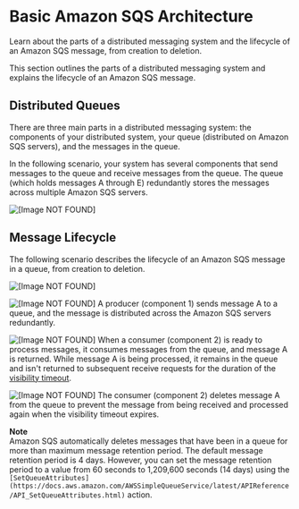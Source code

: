 # Basic Amazon SQS Architecture<a name="sqs-basic-architecture"></a>

   Learn about the parts of a distributed messaging system and the lifecycle of an Amazon SQS message, from creation to deletion\.   

This section outlines the parts of a distributed messaging system and explains the lifecycle of an Amazon SQS message\.

## Distributed Queues<a name="sqs-distributed-queue"></a>

There are three main parts in a distributed messaging system: the components of your distributed system, your queue \(distributed on Amazon SQS servers\), and the messages in the queue\.

In the following scenario, your system has several components that send messages to the queue and receive messages from the queue\. The queue \(which holds messages A through E\) redundantly stores the messages across multiple Amazon SQS servers\.

![\[Image NOT FOUND\]](http://docs.aws.amazon.com/AWSSimpleQueueService/latest/SQSDeveloperGuide/images/ArchOverview.png)

## Message Lifecycle<a name="sqs-message-lifecycle"></a>

The following scenario describes the lifecycle of an Amazon SQS message in a queue, from creation to deletion\.

![\[Image NOT FOUND\]](http://docs.aws.amazon.com/AWSSimpleQueueService/latest/SQSDeveloperGuide/images/sqs-message-lifecycle-diagram.png)

![\[Image NOT FOUND\]](http://docs.aws.amazon.com/AWSSimpleQueueService/latest/SQSDeveloperGuide/images/number-1-red.png) A producer \(component 1\) sends message A to a queue, and the message is distributed across the Amazon SQS servers redundantly\.

![\[Image NOT FOUND\]](http://docs.aws.amazon.com/AWSSimpleQueueService/latest/SQSDeveloperGuide/images/number-2-red.png) When a consumer \(component 2\) is ready to process messages, it consumes messages from the queue, and message A is returned\. While message A is being processed, it remains in the queue and isn't returned to subsequent receive requests for the duration of the [visibility timeout](sqs-visibility-timeout.md)\.

![\[Image NOT FOUND\]](http://docs.aws.amazon.com/AWSSimpleQueueService/latest/SQSDeveloperGuide/images/number-3-red.png) The consumer \(component 2\) deletes message A from the queue to prevent the message from being received and processed again when the visibility timeout expires\.

**Note**  
Amazon SQS automatically deletes messages that have been in a queue for more than maximum message retention period\. The default message retention period is 4 days\. However, you can set the message retention period to a value from 60 seconds to 1,209,600 seconds \(14 days\) using the `[SetQueueAttributes](https://docs.aws.amazon.com/AWSSimpleQueueService/latest/APIReference/API_SetQueueAttributes.html)` action\.
